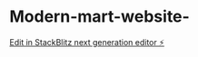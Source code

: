 # Modern-mart-website-

[Edit in StackBlitz next generation editor ⚡️](https://stackblitz.com/~/github.com/Johnnyboy922/Modern-mart-website-)